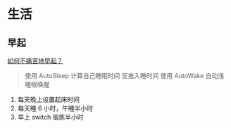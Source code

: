 # 生活

## 早起

[如何不痛苦地早起？](https://www.zhihu.com/question/22120300/answer/921073342)

> 使用 AutoSleep 计算自己睡眠时间 反推入睡时间
> 使用 AutoWake 自动浅睡眠唤醒

1. 每天晚上设置起床时间
2. 每天睡 6 小时，午睡半小时
3. 早上 switch 锻炼半小时
